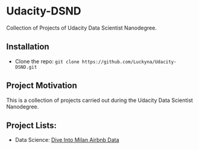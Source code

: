 
# Udacity-DSND
Collection of Projects of Udacity Data Scientist Nanodegree.


## Installation
-   Clone the repo:  `git clone https://github.com/Luckyna/Udacity-DSND.git`


## Project Motivation
This is a collection of projects carried out during the Udacity Data Scientist Nanodegree.

## Project Lists:
- Data Science: [Dive Into Milan Airbnb Data](https://github.com/Luckyna/Udacity-DSND/tree/master/Introduction_to_data_science)
